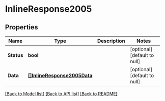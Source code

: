 # InlineResponse2005

## Properties
Name | Type | Description | Notes
------------ | ------------- | ------------- | -------------
**Status** | **bool** |  | [optional] [default to null]
**Data** | [**[]InlineResponse2005Data**](inline_response_200_5_data.md) |  | [optional] [default to null]

[[Back to Model list]](../README.md#documentation-for-models) [[Back to API list]](../README.md#documentation-for-api-endpoints) [[Back to README]](../README.md)

